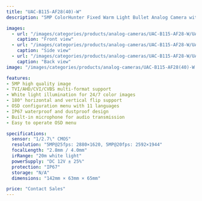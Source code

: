 ```yaml
---
title: "UAC-B115-AF28(40)-W"
description: "5MP ColorHunter Fixed Warm Light Bullet Analog Camera with high quality imaging and 24/7 color capabilities."

images:
  - url: "/images/categories/products/analog-cameras/UAC-B115-AF28-W/UAC-B115-AF28(40)-W1.png"
    caption: "Front view"
  - url: "/images/categories/products/analog-cameras/UAC-B115-AF28-W/UAC-B115-AF28(40)-W.png"
    caption: "Side view"
  - url: "/images/categories/products/analog-cameras/UAC-B115-AF28-W/UAC-B115-AF28(40)-W9.png"
    caption: "Back view"
image: "/images/categories/products/analog-cameras/UAC-B115-AF28(40)-W.png"

features:
- 5MP high quality image
- TVI/AHD/CVI/CVBS multi-format support
- White light illumination for 24/7 color images
- 180° horizontal and vertical flip support
- OSD configuration menu with 11 languages
- IP67 waterproof and dustproof design
- Built-in microphone for audio transmission
- Easy to operate OSD menu

specifications:
  sensor: "1/2.7\" CMOS"
  resolution: "5MP@25fps: 2880×1620, 5MP@20fps: 2592×1944"
  focalLength: "2.8mm / 4.0mm"
  irRange: "20m white light"
  powerSupply: "DC 12V ± 25%"
  protection: "IP67"
  storage: "N/A"
  dimensions: "142mm × 63mm × 65mm"

price: "Contact Sales"
---
```

